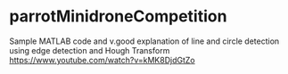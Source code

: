 # parrotMinidroneCompetition
Sample MATLAB code and v.good explanation of line and circle detection using edge detection and Hough Transform
https://www.youtube.com/watch?v=kMK8DjdGtZo
